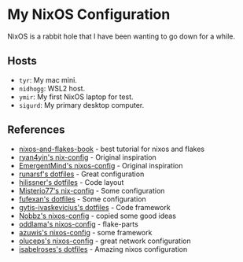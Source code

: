 # My NixOS Configuration

NixOS is a rabbit hole that I have been wanting to go down for a while.

## Hosts

- `tyr`: My mac mini.
- `nidhogg`: WSL2 host.
- `ymir`: My first NixOS laptop for test.
- `sigurd`: My primary desktop computer.

## References

- [nixos-and-flakes-book](https://github.com/ryan4yin/nixos-and-flakes-book) - best tutorial for
  nixos and flakes
- [ryan4yin's nix-config](https://github.com/ryan4yin/nix-config) - Original inspiration
- [EmergentMind's nixos-config](https://github.com/EmergentMind/nixos-config) - Original inspiration
- [runarsf's dotfiles](https://github.com/runarsf/dotfiles) - Great configuration
- [hilissner's dotfiles](https://github.com/hilissner/dotfiles) - Code layout
- [Misterio77's nix-config](https://github.com/Misterio77/nix-config) - Some configuration
- [fufexan's dotfiles](https://github.com/fufexan/dotfiles) - Some configuration
- [gytis-ivaskevicius's dotfiles](https://github.com/gytis-ivaskevicius/nixfiles) - Code framework
- [Nobbz's nixos-config](https://github.com/Nobbz/nixos-config) - copied some good ideas
- [oddlama's nixos-config](https://github.com/oddlama/nix-config) - flake-parts
- [azuwis's nixos-config](https://github.com/azuwis/nix-config) - some framework
- [oluceps's nixos-config](https://github.com/oluceps/nixos-config) - great network configuration
- [isabelroses's dotfiles](https://github.com/isabelroses/dotfiles) - Amazing nixos configuration
